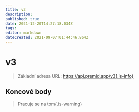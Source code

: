 ```yaml
---
title: v3
description:
published: true
date: 2021-12-20T14:27:18.034Z
tags:
editor: markdown
dateCreated: 2021-09-07T01:44:46.864Z
---
```


# v3

> Základní adresa URL: https://api.premid.app/v3{.is-info}


## Koncové body
> Pracuje se na tom{.is-warning}
